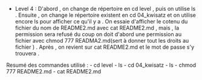 - Level 4 : D'abord , on change de répertoire en cd level , puis on utilise ls . Ensuite , on change le répertoire existent en cd 04_kwisatz et on utilise encore ls pour afficher ce qu'il y a . On essaie d'afficher le cotenu du fichier du nom de README2.md avec cat README2.md , mais , la permission sera refusé du coup on doit d'abord une permission au fichier avec chmod 777 READMA2.md(sert à donner tout les droits au fichier ) . Après , on revient sur cat README2.md et le mot de passe s'y trouvera .

Resumé des commandes utilisé :
        - cd level
        - ls
        - cd 04_kwisatz
        - ls
        - chmod 777 README2.md
        - cat README2.md